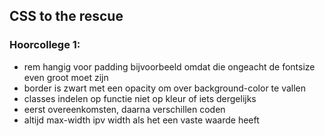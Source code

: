 ## CSS to the rescue

### Hoorcollege 1:
  - rem hangig voor padding bijvoorbeeld omdat die ongeacht de fontsize even groot moet zijn
  - border is zwart met een opacity om over background-color te vallen
  - classes indelen op functie niet op kleur of iets dergelijks
  - eerst overeenkomsten, daarna verschillen coden
  - altijd max-width ipv width als het een vaste waarde heeft
